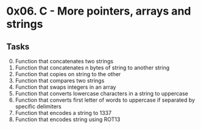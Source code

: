 
# 0x06. C - More pointers, arrays and strings

## Tasks
0. Function that concatenates two strings
1. Function that concatenates n bytes of string to another string
2. Function that copies on string to the other
3. Function that compares two strings
4. Function that swaps integers in an array
5. Function that converts lowercase characters in a string to uppercase
6. Function that converts first letter of words to uppercase if separated by specific delimiters
7. Function that encodes a string to 1337
8. Function that encodes string using ROT13
